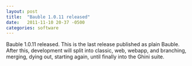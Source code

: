 ```yaml
---
layout: post
title:  "Bauble 1.0.11 released"
date:   2011-11-10 20-37 -0500
categories: software
---
```


Bauble 1.0.11 released.  This is the last release published as plain Bauble.
After this, development will split into classic, web, webapp, and branching,
merging, dying out, starting again, until finally into the Ghini suite.